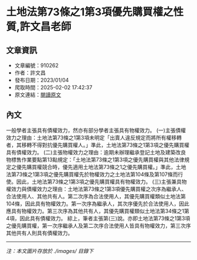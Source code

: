 # 土地法第73條之1第3項優先購買權之性質,許文昌老師

## 文章資訊
- 文章編號：910262
- 作者：許文昌
- 發布日期：2023/01/04
- 爬取時間：2025-02-02 17:42:37
- 原文連結：[閱讀原文](https://real-estate.get.com.tw/Columns/detail.aspx?no=910262)

## 內文
一般學者主張具有債權效力，然亦有部分學者主張具有物權效力。
(一)主張債權效力之理由：土地法第73條之1第3項未明定「出賣人違反規定而將所有權移轉者，其移轉不得對抗優先購買權人。」準此，土地法第73條之1第3項之優先購買權具有債權效力。
(二)主張物權效力之理由：逾期未辦理繼承登記土地及建築改良物標售作業要點第13點規定：「土地法第73條之1第3項之優先購買權與其他法律規定之優先購買權競合時，優先適用土地法第73條之1之優先購買權。」準此，土地法第73條之1第3項之優先購買權先於物權效力之土地法第104條及第107條而行使。因此，土地法第73條之1第3項之優先購買權具有物權效力。
(三)主張兼具物權效力與債權效力之理由：土地法第73條之1第3項優先購買權之次序為繼承人、合法使用人、其他共有人。第二次序為合法使用人，其優先購買權類似土地法第104條，因此具有物權效力。第一次序為繼承人，其次序優先於合法使用人，因此應具有物權效力。第三次序為其他共有人，其優先購買權類似土地法第34條之1第4項，因此具有債權效力。
綜上，筆者主張第(三)說。亦即土地法第73條之1第3項之優先購買權，第一次序繼承人及第二次序合法使用人皆具有物權效力，第三次序其他共有人則具有債權效力。

---
*注：本文圖片存放於 ./images/ 目錄下*
